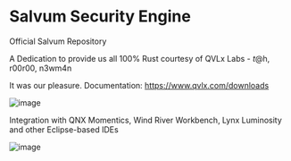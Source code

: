 # Salvum Security Engine
Official Salvum Repository

A Dedication to provide us all 100% Rust
courtesy of QVLx Labs - $t@$h, r00r00, n3wm4n

It was our pleasure. 
Documentation: https://www.qvlx.com/downloads

![image](https://github.com/QVLx-Labs/Salvum/assets/4257899/86d79068-e91c-4820-9e3a-5c2a592efddd)

Integration with QNX Momentics, Wind River Workbench, Lynx Luminosity and other Eclipse-based IDEs

![image](https://github.com/QVLx-Labs/Salvum/assets/4257899/08bc74d0-5664-4601-9de3-fae42a1b6088)
